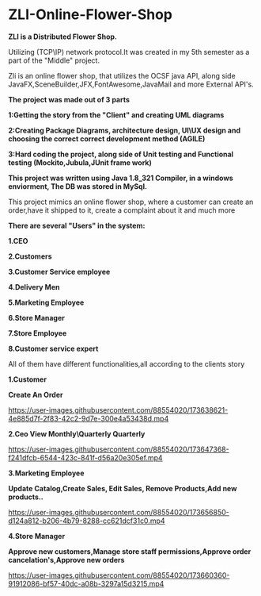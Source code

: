   # ZLI-Online-Flower-Shop
**ZLI is a Distributed Flower Shop.**

Utilizing (TCP\IP) network protocol.It was created in my 5th semester as a part of the "Middle" project.

Zli is an online flower shop, that utilizes the OCSF java API, along side JavaFX,SceneBuilder,JFX,FontAwesome,JavaMail and more External API's.

**The project was made out of 3 parts**

**1:Getting the story from the "Client" and creating UML diagrams**

**2:Creating Package Diagrams, architecture design, UI\UX design and choosing the correct correct development method (AGILE)**

**3:Hard coding the project, along side of Unit testing and Functional testing (Mockito,Jubula,JUnit frame work)**

**This project was written using Java 1.8_321 Compiler, in a windows enviorment, The DB was stored in MySql.**

This project mimics an online flower shop, where a customer can create an order,have it shipped to it, create a complaint about it and much more

**There are several "Users" in the system:**

**1.CEO**

**2.Customers**

**3.Customer Service employee**

**4.Delivery Men**

**5.Marketing Employee**

**6.Store Manager**

**7.Store Employee**

**8.Customer service expert**

All of them have different functionalities,all according to the clients story


**1.Customer**
                                                                        
**Create An Order**

https://user-images.githubusercontent.com/88554020/173638621-4e885d7f-2f83-42c2-9d7e-300e4a53438d.mp4

**2.Ceo
View Monthly\Quarterly Quarterly**

https://user-images.githubusercontent.com/88554020/173647368-f241dfcb-6544-423c-841f-d56a20e305ef.mp4

**3.Marketing Employee**

**Update Catalog,Create Sales, Edit Sales, Remove Products,Add new products..**

https://user-images.githubusercontent.com/88554020/173656850-d124a812-b206-4b79-8288-cc621dcf31c0.mp4

**4.Store Manager**

**Approve new customers,Manage store staff permissions,Approve order cancelation's,Approve new orders**


https://user-images.githubusercontent.com/88554020/173660360-91912086-bf57-40dc-a08b-3297a15d3215.mp4









